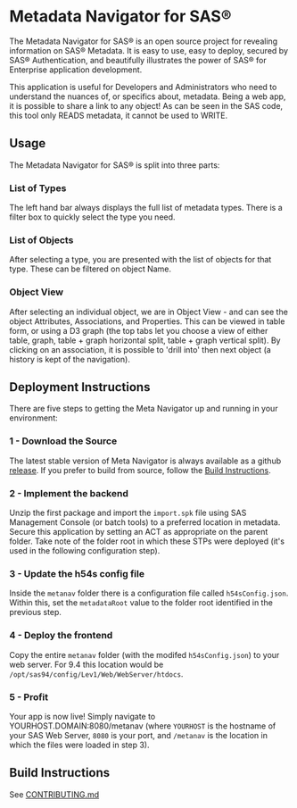 # Metadata Navigator for SAS®

The Metadata Navigator for SAS® is an open source project for revealing information on SAS® Metadata.
It is easy to use, easy to deploy, secured by SAS® Authentication, and beautifully illustrates the power of SAS® for Enterprise application development.

This application is useful for Developers and Administrators who need to understand the nuances of, or specifics about, metadata.  Being a web app, it is possible to share a link to any object!  As can be seen in the SAS code, this tool only READS metadata, it cannot be used to WRITE.

## Usage
The Metadata Navigator for SAS® is split into three parts:

### List of Types

The left hand bar always displays the full list of metadata types.  There is a filter box to quickly select the type you need.

### List of Objects

After selecting a type, you are presented with the list of objects for that type.  These can be filtered on object Name.

### Object View

After selecting an individual object, we are in Object View - and can see the object Attributes, Associations, and Properties.  This can be viewed in table form, or using a D3 graph (the top tabs let you choose a view of either table, graph, table + graph horizontal split, table + graph vertical split).  By clicking on an association, it is possible to 'drill into' then next object (a history is kept of the navigation).

## Deployment Instructions

There are five steps to getting the Meta Navigator up and running in your environment:

### 1 - Download the Source

The latest stable version of Meta Navigator is always available as a github [release](https://github.com/Boemska/metanav/releases).  If you prefer to build from source, follow the [Build Instructions](https://github.com/Boemska/meta-navigator/blob/master/CONTRIBUTING.md).

### 2 - Implement the backend

Unzip the first package and import the `import.spk` file using SAS Management Console (or batch tools) to a preferred location in metadata.  Secure this application by setting an ACT as appropriate on the parent folder.  Take note of the folder root in which these STPs were deployed (it's used in the following configuration step).

### 3 - Update the h54s config file

Inside the `metanav` folder there is a configuration file called `h54sConfig.json`.  Within this, set the `metadataRoot` value to the folder root identified in the previous step.

### 4 - Deploy the frontend

Copy the entire `metanav` folder (with the modifed `h54sConfig.json`) to your web server.  For 9.4 this location would be `/opt/sas94/config/Lev1/Web/WebServer/htdocs`.


### 5 - Profit

Your app is now live!  Simply navigate to YOURHOST.DOMAIN:8080/metanav (where `YOURHOST` is the hostname of your SAS Web Server, `8080` is your port, and `/metanav` is the location in which the files were loaded in step 3).

## Build Instructions

See [CONTRIBUTING.md](https://github.com/Boemska/meta-navigator/blob/master/CONTRIBUTING.md)



